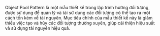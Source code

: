 Object Pool Pattern là một mẫu thiết kế trong lập trình hướng đối tượng, được sử dụng để quản lý và tái sử dụng các đối tượng có thể tạo ra một cách tốn kém về tài nguyên. Mục tiêu chính của mẫu thiết kế này là giảm thiểu việc tạo và hủy các đối tượng thường xuyên, giúp cải thiện hiệu suất và sử dụng tài nguyên hiệu quả.